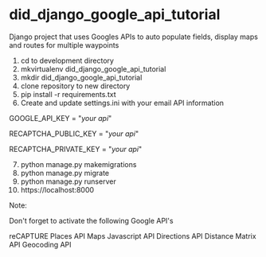 # did_django_google_api_tutorial
Django project that uses Googles APIs to auto populate fields, display maps and routes for multiple waypoints

1) cd to development directory
2) mkvirtualenv did_django_google_api_tutorial
3) mkdir did_django_google_api_tutorial
4) clone repository to new directory
5) pip install -r requirements.txt
6) Create and update settings.ini with your email API information

GOOGLE_API_KEY = "*your api*"

RECAPTCHA_PUBLIC_KEY = "*your api*"

RECAPTCHA_PRIVATE_KEY = "*your api*"

7) python manage.py makemigrations
8) python manage.py migrate
9) python manage.py runserver
10) https://localhost:8000 

Note: 

Don't forget to activate the following Google API's

reCAPTURE
Places API
Maps Javascript API
Directions API
Distance Matrix API
Geocoding API


